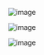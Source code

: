 
![image](https://github.com/securewithsam/Cloud/assets/85324643/242c9087-2466-4cf9-aafb-73da68361e92)

![image](https://github.com/securewithsam/Cloud/assets/85324643/1dbc7437-e54d-44fe-b976-27cd2cfb080b)

![image](https://github.com/securewithsam/Cloud/assets/85324643/eb363f10-4161-4c9c-bf71-79d29e0c0315)

